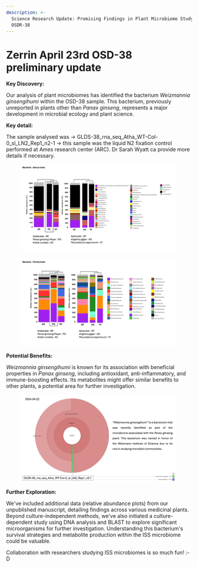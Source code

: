 ```yaml
---
description: >-
  Science Research Update: Promising Findings in Plant Microbiome Study from
  OSDR-38
---
```


# Zerrin April 23rd OSD-38 preliminary update

**Key Discovery:**

Our analysis of plant microbiomes has identified the bacterium _Weizmannia ginsengihumi_ within the OSD-38 sample. This bacterium, previously unreported in plants other than _Panax ginseng_, represents a major development in microbial ecology and plant science.

**Key detail:**&#x20;

The sample analysed was ->  GLDS-38\_rna\_seq\_Atha\_WT-Col-0\_sl\_LN2\_Rep1\_n2-1 -> this sample was the liquid N2 fixation control performed at Ames research center (ARC). Dr Sarah Wyatt ca provide more details if necessary.&#x20;

<figure><img src="../.gitbook/assets/Slide17 (1).png" alt=""><figcaption></figcaption></figure>

<figure><img src="../.gitbook/assets/Slide16 (3).png" alt=""><figcaption></figcaption></figure>



**Potential Benefits:**

_Weizmannia ginsengihumi_ is known for its association with beneficial properties in _Panax ginseng_, including antioxidant, anti-inflammatory, and immune-boosting effects. Its metabolites might offer similar benefits to other plants, a potential area for further investigation.



<figure><img src="../.gitbook/assets/Slide15.png" alt=""><figcaption></figcaption></figure>

**Further Exploration:**

We've included additional data (relative abundance plots) from our unpublished manuscript, detailing findings across various medicinal plants. Beyond culture-independent methods, we've also initiated a culture-dependent study using DNA analysis and BLAST to explore significant microorganisms for further investigation. Understanding this bacterium's survival strategies and metabolite production within the ISS microbiome could be valuable.&#x20;



Collaboration with researchers studying ISS microbiomes is so much fun! :-D&#x20;

